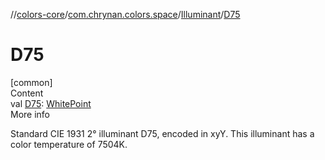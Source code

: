 //[colors-core](../../../index.md)/[com.chrynan.colors.space](../index.md)/[Illuminant](index.md)/[D75](-d75.md)



# D75  
[common]  
Content  
val [D75](-d75.md): [WhitePoint](../-white-point/index.md)  
More info  


Standard CIE 1931 2° illuminant D75, encoded in xyY. This illuminant has a color temperature of 7504K.

  




